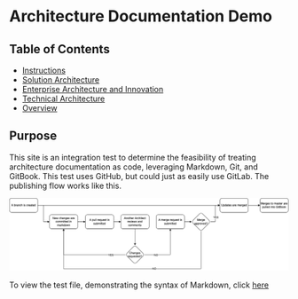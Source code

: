 # Architecture Documentation Demo

## Table of Contents
*   [Instructions](/1.%20Instructions/README.md)
*   [Solution Architecture](/2.%20Solution%20Architecture/README.md)
*   [Enterprise Architecture and Innovation](/3.%20Enterprise%20Architecture/README.md)
*   [Technical Architecture](/4.%20Technical%20Architecture/README.md)
*   [Overview](/ArchitectureDocsOverview/README.md)
 


## Purpose
This site is an integration test to determine the feasibility of treating architecture documentation as code, leveraging Markdown, Git, and GitBook. This test uses GitHub, but could just as easily use GitLab. The publishing flow works like this.

![Git to GitBook Flow](images/ArchDoc-BasicGitBookFlow.drawio.png)


To view the test file, demonstrating the syntax of Markdown, click [here](/1.%20Instructions/MarkdownSyntax.md)
